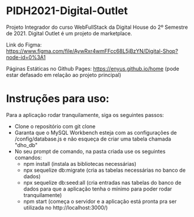 # PIDH2021-Digital-Outlet
Projeto Integrador do curso WebFullStack da Digital House do 2º Semestre de 2021. Digital Outlet é um projeto de marketplace.


Link do Figma: https://www.figma.com/file/AywRxr4wmFFcc68L5jBzYN/Digital-Shop?node-id=0%3A1

Páginas Estáticas no Github Pages: https://enyus.github.io/home (pode estar defasado em relação ao projeto principal)

# Instruções para uso:
Para a aplicação rodar tranquilamente, siga os seguintes passos:
- Clone o repositório com git clone
- Garanta que o MySQL Workbench esteja com as configurações de /config/database.js e não esqueça de criar uma tabela chamada "dho_db"
- No seu prompt de comando, na pasta criada use os seguintes comandos:
    - npm install (instala as bibliotecas necessárias)
    - npx sequelize db:migrate (cria as tabelas necessárias no banco de dados)
    - npx sequelize db:seed:all (cria entradas nas tabelas do banco de dados para que a aplicação tenha o mínimo para poder rodar tranquilamente)
    - npm start (começa o servidor e a aplicação está pronta pra ser utilizada no http://localhost:3000/)
